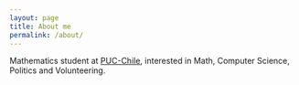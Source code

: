 ```yaml
---
layout: page
title: About me
permalink: /about/
---
```


Mathematics student at [PUC-Chile]([http://www.uc.cl), interested in Math, Computer Science, Politics and Volunteering.
